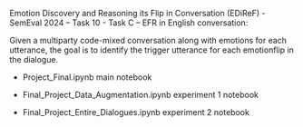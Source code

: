 Emotion Discovery and Reasoning its Flip in Conversation (EDiReF) - SemEval 2024 – Task 10 - Task C – EFR in English conversation:

Given a multiparty code-mixed conversation along with emotions for each utterance, the goal is to identify the trigger utterance for each emotionflip in the dialogue.


- Project_Final.ipynb main notebook

- Final_Project_Data_Augmentation.ipynb experiment 1 notebook
- Final_Project_Entire_Dialogues.ipynb experiment 2 notebook
